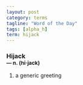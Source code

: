 ```yaml
---
layout: post
category: terms
tagline: "Word of the Day"
tags: [alpha_h]
term: hijack
---
```


<h3>Hijack<br/> <small>&mdash; n. (hi<span>&middot;</span>jack)</small></h3>
<p><ol>
<li>a generic greeting</li>
</ol></p>
